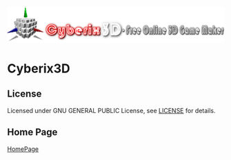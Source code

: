 ![Cyberix3D logo](https://github.com/RedWebGames/Cyberix3D/blob/RedWebGames-patch-1/Cyberix3D2_alt.png)
# Cyberix3D
## License
Licensed under GNU GENERAL PUBLIC License, see [LICENSE](https://github.com/RedWebGames/Cyberix3D/blob/RedWebGames-patch-1/LICENSE)
for details.
## Home Page
[HomePage](*WL*)
